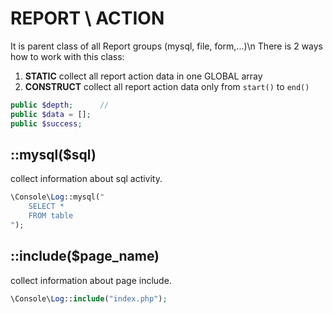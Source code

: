 # REPORT \ ACTION
It is parent class of all Report groups (mysql, file, form,...)\n
There is 2 ways how to work with this class:
1) **STATIC** collect all report action data in one GLOBAL array
1) **CONSTRUCT** collect all report action data only from `start()` to `end()`

```php
public $depth;		//
public $data = [];
public $success;

```



## ::mysql($sql)
collect information about sql activity.
```php
\Console\Log::mysql("
	SELECT *
	FROM table
");
```

## ::include($page_name)
collect information about page include.
```php
\Console\Log::include("index.php");
```
